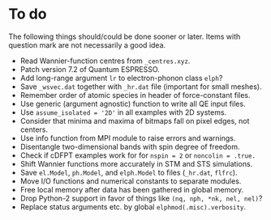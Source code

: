 # To do

The following things should/could be done sooner or later. Items with question
mark are not necessarily a good idea.

* Read Wannier-function centres from `_centres.xyz`.
* Patch version 7.2 of Quantum ESPRESSO.
* Add long-range argument `lr` to electron-phonon class `elph`?
* Save `_wsvec.dat` together with `_hr.dat` file (important for small meshes).
* Remember order of atomic species in header of force-constant files.
* Use generic (argument agnostic) function to write all QE input files.
* Use `assume_isolated = '2D'` in all examples with 2D systems.
* Consider that minima and maxima of bitmaps fall on pixel edges, not centers.
* Use info function from MPI module to raise errors and warnings.
* Disentangle two-dimensional bands with spin degree of freedom.
* Check if cDFPT examples work for for `nspin = 2` or `noncolin = .true.`
* Shift Wannier functions more accurately in STM and STS simulations.
* Save `el.Model`, `ph.Model`, and `elph.Model` to files (`_hr.dat`, `flfrc`).
* Move I/O functions and numerical constants to separate modules.
* Free local memory after data has been gathered in global memory.
* Drop Python-2 support in favor of things like `(nq, nph, *nk, nel, nel)`?
* Replace status arguments etc. by global `elphmod(.misc).verbosity`.
